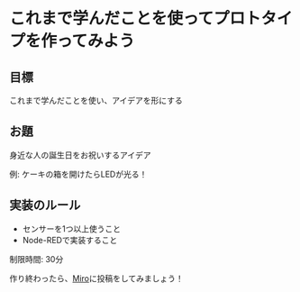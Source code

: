 # これまで学んだことを使ってプロトタイプを作ってみよう

## 目標
これまで学んだことを使い、アイデアを形にする

## お題
身近な人の誕生日をお祝いするアイデア

例: ケーキの箱を開けたらLEDが光る！


## 実装のルール
- センサーを1つ以上使うこと
- Node-REDで実装すること

制限時間: 30分

作り終わったら、[Miro]()に投稿をしてみましょう！